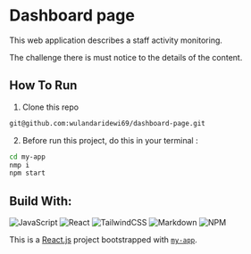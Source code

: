 # Dashboard page

This web application describes a staff activity monitoring.

The challenge there is must notice to the details of the content.

## How To Run

1. Clone this repo
```bash
git@github.com:wulandaridewi69/dashboard-page.git
```

2. Before run this project, do this in your terminal :
```bash
cd my-app 
nmp i
npm start
```

## Build With:

![JavaScript](https://img.shields.io/badge/javascript-%23323330.svg?style=for-the-badge&logo=javascript&logoColor=%23F7DF1E) ![React](https://img.shields.io/badge/react-%2320232a.svg?style=for-the-badge&logo=react&logoColor=%2361DAFB) ![TailwindCSS](https://img.shields.io/badge/tailwindcss-%2338B2AC.svg?style=for-the-badge&logo=tailwind-css&logoColor=white) ![Markdown](https://img.shields.io/badge/markdown-%23000000.svg?style=for-the-badge&logo=markdown&logoColor=white) ![NPM](https://img.shields.io/badge/NPM-%23000000.svg?style=for-the-badge&logo=npm&logoColor=white)

This is a [React.js](https://reactjs.org/) project bootstrapped with [`my-app`](https://github.com/vercel/next.js/tree/canary/packages/my-app).
